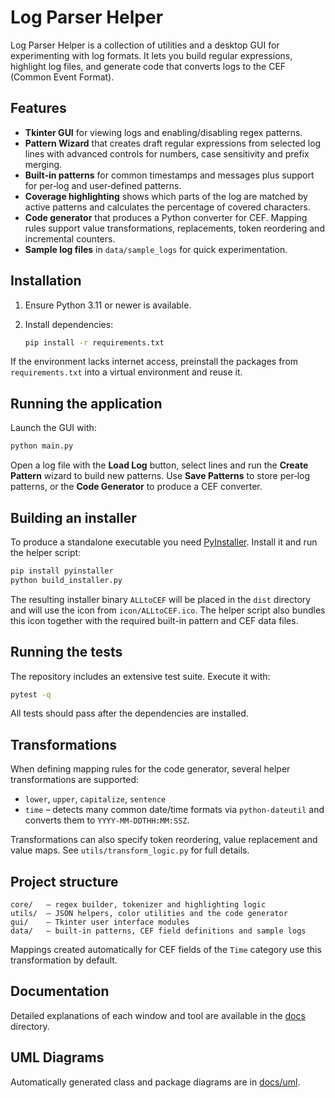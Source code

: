 # Log Parser Helper

Log Parser Helper is a collection of utilities and a desktop GUI for
experimenting with log formats. It lets you build regular expressions,
highlight log files, and generate code that converts logs to the CEF
(Common Event Format).

## Features

- **Tkinter GUI** for viewing logs and enabling/disabling regex patterns.
- **Pattern Wizard** that creates draft regular expressions from selected
  log lines with advanced controls for numbers, case sensitivity and
  prefix merging.
- **Built‑in patterns** for common timestamps and messages plus support
  for per‑log and user‑defined patterns.
- **Coverage highlighting** shows which parts of the log are matched by
  active patterns and calculates the percentage of covered characters.
- **Code generator** that produces a Python converter for CEF. Mapping
  rules support value transformations, replacements, token reordering and
  incremental counters.
- **Sample log files** in `data/sample_logs` for quick experimentation.

## Installation

1. Ensure Python 3.11 or newer is available.
2. Install dependencies:

   ```bash
   pip install -r requirements.txt
   ```

If the environment lacks internet access, preinstall the packages from
`requirements.txt` into a virtual environment and reuse it.

## Running the application

Launch the GUI with:

```bash
python main.py
```

Open a log file with the **Load Log** button, select lines and run the
**Create Pattern** wizard to build new patterns. Use **Save Patterns**
to store per‑log patterns, or the **Code Generator** to produce a CEF
converter.

## Building an installer

To produce a standalone executable you need [PyInstaller](https://pyinstaller.org).
Install it and run the helper script:

```bash
pip install pyinstaller
python build_installer.py
```

The resulting installer binary `ALLtoCEF` will be placed in the `dist`
directory and will use the icon from `icon/ALLtoCEF.ico`. The helper script
also bundles this icon together with the required built-in pattern and CEF
data files.

## Running the tests

The repository includes an extensive test suite. Execute it with:

```bash
pytest -q
```

All tests should pass after the dependencies are installed.

## Transformations

When defining mapping rules for the code generator, several helper
transformations are supported:

- `lower`, `upper`, `capitalize`, `sentence`
- `time` – detects many common date/time formats via `python-dateutil`
  and converts them to `YYYY-MM-DDTHH:MM:SSZ`.

Transformations can also specify token reordering, value replacement and
value maps. See `utils/transform_logic.py` for full details.

## Project structure

```
core/   – regex builder, tokenizer and highlighting logic
utils/  – JSON helpers, color utilities and the code generator
gui/    – Tkinter user interface modules
data/   – built‑in patterns, CEF field definitions and sample logs
```

Mappings created automatically for CEF fields of the `Time` category
use this transformation by default.

## Documentation

Detailed explanations of each window and tool are available in the
[docs](docs/) directory.

## UML Diagrams

Automatically generated class and package diagrams are in [docs/uml](docs/uml).

